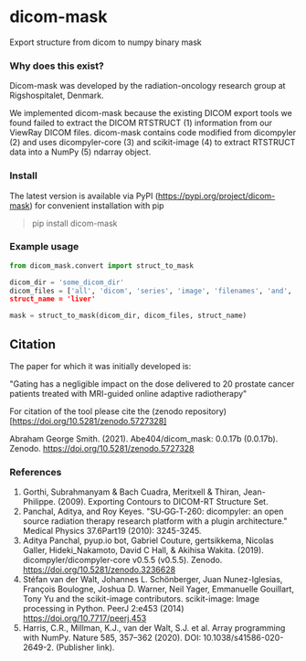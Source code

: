 # dicom-mask

Export structure from dicom to numpy binary mask

### Why does this exist?

Dicom-mask was developed by the radiation-oncology research group at Rigshospitalet, Denmark.

We implemented dicom-mask because the existing DICOM export tools we found failed to extract the DICOM RTSTRUCT (1) information from our ViewRay DICOM files. dicom-mask contains code modified from dicompyler (2) and uses dicompyler-core (3) and scikit-image (4) to extract RTSTRUCT data into a NumPy (5) ndarray object. 


### Install

The latest version is available via PyPI (https://pypi.org/project/dicom-mask) for convenient installation with pip

> pip install dicom-mask

### Example usage

```python
from dicom_mask.convert import struct_to_mask

dicom_dir = 'some_dicom_dir'
dicom_files = ['all', 'dicom', 'series', 'image', 'filenames', 'and', 'struct', 'filename]
struct_name = 'liver' 

mask = struct_to_mask(dicom_dir, dicom_files, struct_name)
```

## Citation


The paper for which it was initially developed is:

"Gating has a negligible impact on the dose delivered to 20 prostate cancer patients treated with MRI-guided online adaptive radiotherapy"

For citation of the tool please cite the (zenodo repository)[https://doi.org/10.5281/zenodo.5727328]

Abraham George Smith. (2021). Abe404/dicom_mask: 0.0.17b (0.0.17b). Zenodo. https://doi.org/10.5281/zenodo.5727328

### References 

1. Gorthi, Subrahmanyam & Bach Cuadra, Meritxell & Thiran, Jean-Philippe. (2009). Exporting Contours to DICOM-RT Structure Set.
2. Panchal, Aditya, and Roy Keyes. "SU‐GG‐T‐260: dicompyler: an open source radiation therapy research platform with a plugin architecture." Medical Physics 37.6Part19 (2010): 3245-3245.
3. Aditya Panchal, pyup.io bot, Gabriel Couture, gertsikkema, Nicolas Galler, Hideki_Nakamoto, David C Hall, & Akihisa Wakita. (2019). dicompyler/dicompyler-core v0.5.5 (v0.5.5). Zenodo. https://doi.org/10.5281/zenodo.3236628
4. Stéfan van der Walt, Johannes L. Schönberger, Juan Nunez-Iglesias, François Boulogne, Joshua D. Warner, Neil Yager, Emmanuelle Gouillart, Tony Yu and the scikit-image contributors. scikit-image: Image processing in Python. PeerJ 2:e453 (2014) https://doi.org/10.7717/peerj.453
5. Harris, C.R., Millman, K.J., van der Walt, S.J. et al. Array programming with NumPy. Nature 585, 357–362 (2020). DOI: 10.1038/s41586-020-2649-2. (Publisher link).

